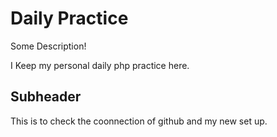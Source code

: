 # Daily Practice

Some Description!

I Keep my personal daily php practice here.

## Subheader 

This is to check the coonnection of github and my new set up.